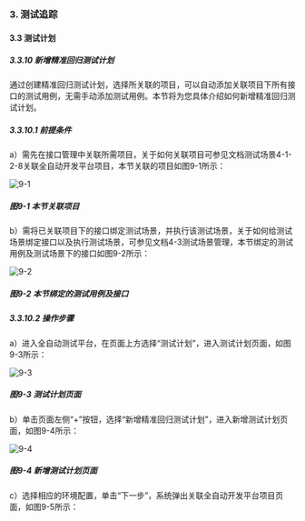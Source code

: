 ### 3. 测试追踪

#### 3.3 测试计划

##### 3.3.10 新增精准回归测试计划

通过创建精准回归测试计划，选择所关联的项目，可以自动添加关联项目下所有接口的测试用例，无需手动添加测试用例。本节将为您具体介绍如何新增精准回归测试计划。

##### 3.3.10.1 前提条件

a）需先在接口管理中关联所需项目，关于如何关联项目可参见文档测试场景4-1-2-8关联全自动开发平台项目，本节关联的项目如图9-1所示：

![9-1](https://www.feisuanyz.com/fstest/cszz/jihua/accurate_1.png)

##### 图9-1 本节关联项目

b）需将已关联项目下的接口绑定测试场景，并执行该测试场景，关于如何给测试场景绑定接口以及执行测试场景，可参见文档4-3测试场景管理，本节绑定的测试用例及测试场景下的接口如图9-2所示：

![9-2](https://www.feisuanyz.com/fstest/cszz/jihua/accurate_2.png)

##### 图9-2 本节绑定的测试用例及接口

##### 3.3.10.2 操作步骤

a）进入全自动测试平台，在页面上方选择“测试计划”，进入测试计划页面，如图9-3所示：

![9-3](https://www.feisuanyz.com/fstest/cszz/jihua/accurate_3.png)

##### 图9-3 测试计划页面

b）单击页面左侧“+”按钮，选择“新增精准回归测试计划”，进入新增测试计划页面，如图9-4所示：

![9-4](https://www.feisuanyz.com/fstest/cszz/jihua/accurate_4.png)

##### 图9-4 新增测试计划页面

c）选择相应的环境配置，单击“下一步”，系统弹出关联全自动开发平台项目页面，如图9-5所示：
